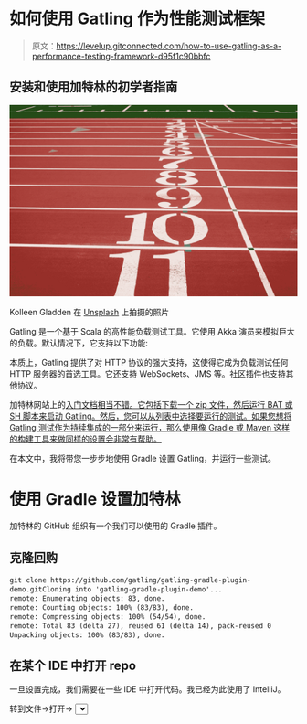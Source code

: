 # 如何使用 Gatling 作为性能测试框架

> 原文：<https://levelup.gitconnected.com/how-to-use-gatling-as-a-performance-testing-framework-d95f1c90bbfc>

## 安装和使用加特林的初学者指南

![](img/de43beecaccfb7f38ba2ade472715ae1.png)

Kolleen Gladden 在 [Unsplash](https://unsplash.com/s/photos/performance?utm_source=unsplash&utm_medium=referral&utm_content=creditCopyText) 上拍摄的照片

Gatling 是一个基于 Scala 的高性能负载测试工具。它使用 Akka 演员来模拟巨大的负载。默认情况下，它支持以下功能:

本质上，Gatling 提供了对 HTTP 协议的强大支持，这使得它成为负载测试任何 HTTP 服务器的首选工具。它还支持 WebSockets、JMS 等。社区插件也支持其他协议。

加特林网站上的[入门文档相当不错。它包括下载一个 zip 文件，然后运行 BAT 或 SH 脚本来启动 Gatling。然后，您可以从列表中选择要运行的测试。如果您想将 Gatling 测试作为持续集成的一部分来运行，那么使用像 Gradle 或 Maven 这样的构建工具来做同样的设置会非常有帮助。](https://gatling.io/docs/current/)

在本文中，我将带您一步步地使用 Gradle 设置 Gatling，并运行一些测试。

# 使用 Gradle 设置加特林

加特林的 GitHub 组织有一个我们可以使用的 Gradle 插件。

## 克隆回购

```
git clone https://github.com/gatling/gatling-gradle-plugin-demo.gitCloning into 'gatling-gradle-plugin-demo'...
remote: Enumerating objects: 83, done.
remote: Counting objects: 100% (83/83), done.
remote: Compressing objects: 100% (54/54), done.
remote: Total 83 (delta 27), reused 61 (delta 14), pack-reused 0
Unpacking objects: 100% (83/83), done.
```

## 在某个 IDE 中打开 repo

一旦设置完成，我们需要在一些 IDE 中打开代码。我已经为此使用了 IntelliJ。

转到文件→打开→ <select directory="" where="" you="" cloned="" the="" plugin="">下面是 build.gradle 的样子plugins { // The following line allows to load io.gatling.gradle plugin and directly apply it id 'io.gatling.gradle' version '3.5.1'}gatling { // WARNING: options below only work when logback config file isn't provided logLevel = 'WARN' // logback root level logHttp = 'NONE' // set to 'ALL' for all HTTP traffic in TRACE, 'FAILURES' for failed HTTP traffic in DEBUG}开发模拟类要创建一个测试，我们需要做的第一件事是创建一个模拟类。在上面的例子中，回购已经附带了一个默认类—基本模拟。但是这里我们将从头开始编写一个新的模拟类创建一个新的 Scala 类右键单击 scala 目录并创建一个新的 scala 类。让我们将其命名为 PerfTestSample。这个 Scala 类应该扩展 Simulation 类。为模拟类添加导入语句import io.gatling.core.scenario.Simulation新的 Scala 模拟类。作者图片添加所有导入这可以在编写代码时完成，当错误出现时，但我只是提前分享它。这些是您将需要的导入:import io.gatling.core.Predef._import io.gatling.core.scenario.Simulationimport io.gatling.http.Predef._编写测试模拟类典型的模拟课程由三个主要部分组成HTTP 协议配置场景定义模拟定义我们将在下面逐一探讨。我们要做的第一件事是配置 HTTP 协议。下面是一个看起来像这样的例子:val httpConf = http.baseUrl("http://localhost:8082/druid/") .header("Content-Type", "application/json") .proxy(Proxy("localhost", 8082))此基本 URL 将被添加到不以http.开头的所有 URL 的前面默认情况下，Gatling 试图以尽可能真实的方式模拟 web 浏览器。您可以使用各种配置选项(应该添加在baseUrl()语句之后)来改变这种行为:.maxConnectionsPerHost(4):在同一主机上获取资源时，要更改每个虚拟用户的并发连接数(默认为 6)，.disableAutoReferer:禁用自动引用器 HTTP 头计算，.disableCaching:禁用响应缓存(加特林使用 Expires 、 Cache-Control 、 Last-Modified 和 ETag 头缓存响应)更多的配置可以在协议层进行管理: Gatling 文档。接下来，我们将研究如何定义一个场景。这是一个样品val scn = scenario("ScenarioName") .exec(http("Submit Query") .post("v2/sql").body(RawFileBody("<FileName>")))在这个例子中，我向 http://localhost:8082/druid/v2/SQL 提交一个 post 请求，并在一个文件中传递查询。正如您所看到的，前面部分中的基本 URL 是前置的。还有一个可选的暂停方法来模拟用户在连续请求之间的思考时间。接下来是模拟定义。这告诉加特林你想如何模拟你的测试。下面是一个样本的样子:setUp( scn.inject(atOnceUsers(10))).protocols(httpConf)这意味着有 20 个用户同时提交 post 请求。这是一个开放请求的例子，它无法控制并发用户的数量。开放式模型的其他一些例子有:rampUsers(10) during(60 seconds): to inject 10 users over 60 seconds,constantUsersPerSec(5) during(60 seconds): to inject 5 users every second during a total of 60sec封闭模型是预先定义并发用户数量的模型。一些例子是:constantConcurrentUsers(10) during(60 seconds): to inject 10 concurrent users during 60 seconds,rampConcurrentUsers(5) to(15) during(30 seconds) : to inject 5 concurrent users at the start of the test and up to 15 concurrent users after 30 seconds.运行模拟一旦我们定义了这三个部分，就该运行模拟了./gradlew gatlingRun-PerfTestSample输出通常是一个 HTML 文件Please open the following file: /Users/cinto/Desktop/gatling-gradle-plugin-demo/build/reports/gatling/perftestsample-20210208165203819/index.html查看输出您可以使用简单的 open 命令打开文件:open /Users/cinto/Desktop/gatling-gradle-plugin-demo/build/reports/gatling/perftestsample-20210208165203819/index.html下面是一个样本文件的样子加特林性能测试截图。作者图片HTML 页面上有更多的细节，如每秒请求数响应时间分布每秒响应等我希望你现在已经知道什么是加特林，以及如何建立一个基本的加特林测试模拟。我在上面分享了一个例子，说明了我如何使用它来测试我的 Apache Druid 安装。</select>